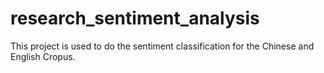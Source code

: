# research_sentiment_analysis

This project is used to do the sentiment classification for the Chinese and English Cropus.
